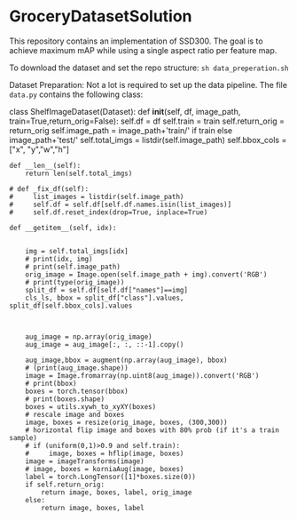 # GroceryDatasetSolution
This repository contains an implementation of SSD300.
The goal is to achieve maximum mAP while using a single aspect ratio per feature map. 

To download the dataset and set the repo structure: `sh data_preperation.sh`
 


Dataset Preparation: Not a lot is required to set up the data pipeline. The file `data.py` contains the following class:




class ShelfImageDataset(Dataset):
    def __init__(self, df, image_path, train=True,return_orig=False):
        self.df = df
        self.train = train
        self.return_orig = return_orig
        self.image_path = image_path+'train/' if train else image_path+'test/'
        self.total_imgs = listdir(self.image_path)
        self.bbox_cols = ["x", "y","w","h"]
        
        
    def __len__(self):
        return len(self.total_imgs)

    # def _fix_df(self):
    #     list_images = listdir(self.image_path)
    #     self.df = self.df[self.df.names.isin(list_images)]
    #     self.df.reset_index(drop=True, inplace=True)
        
    def __getitem__(self, idx):

        
        img = self.total_imgs[idx]
        # print(idx, img)
        # print(self.image_path)
        orig_image = Image.open(self.image_path + img).convert('RGB')
        # print(type(orig_image))
        split_df = self.df[self.df["names"]==img]
        cls_ls, bbox = split_df["class"].values, split_df[self.bbox_cols].values
        


        aug_image = np.array(orig_image)
        aug_image = aug_image[:, :, ::-1].copy()

        aug_image,bbox = augment(np.array(aug_image), bbox)
        # (print(aug_image.shape))
        image = Image.fromarray(np.uint8(aug_image)).convert('RGB')
        # print(bbox)
        boxes = torch.tensor(bbox)
        # print(boxes.shape)
        boxes = utils.xywh_to_xyXY(boxes)
        # rescale image and boxes
        image, boxes = resize(orig_image, boxes, (300,300))
        # horizontal flip image and boxes with 80% prob (if it's a train sample)
        # if (uniform(0,1)>0.9 and self.train):
        #     image, boxes = hflip(image, boxes)
        image = imageTransforms(image)
        # image, boxes = korniaAug(image, boxes)
        label = torch.LongTensor([1]*boxes.size(0))
        if self.return_orig:
            return image, boxes, label, orig_image
        else:
            return image, boxes, label
